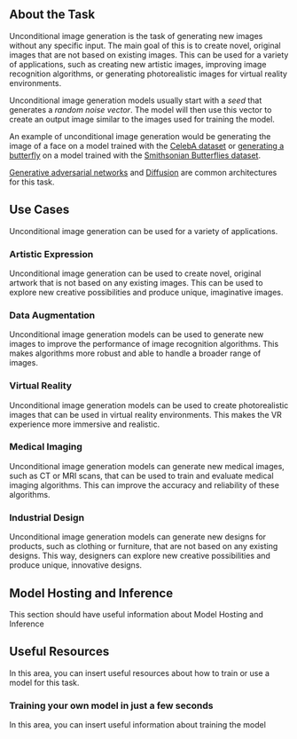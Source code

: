 ## About the Task

Unconditional image generation is the task of generating new images without any specific input. The main goal of this is to create novel, original images that are not based on existing images.
This can be used for a variety of applications, such as creating new artistic images, improving image recognition algorithms, or generating photorealistic images for virtual reality environments.

Unconditional image generation models usually start with a *seed* that generates a *random noise vector*. The model will then use this vector to create an output image similar to the images used for training the model.

An example of unconditional image generation would be generating the image of a face on a model trained with the [CelebA dataset](https://huggingface.co/datasets/huggan/CelebA-HQ) or [generating a butterfly](https://huggingface.co/spaces/huggan/butterfly-gan) on a model trained with the [Smithsonian Butterflies dataset](https://huggingface.co/datasets/ceyda/smithsonian_butterflies).

[Generative adversarial networks](https://en.wikipedia.org/wiki/Generative_adversarial_network) and [Diffusion](https://huggingface.co/docs/diffusers/index) are common architectures for this task.

## Use Cases

Unconditional image generation can be used for a variety of applications.

### Artistic Expression
Unconditional image generation can be used to create novel, original artwork that is not based on any existing images. This can be used to explore new creative possibilities and produce unique, imaginative images.

### Data Augmentation 
Unconditional image generation models can be used to generate new images to improve the performance of image recognition algorithms. This makes algorithms more robust and able to handle a broader range of images.

### Virtual Reality 
Unconditional image generation models can be used to create photorealistic images that can be used in virtual reality environments. This makes the VR experience more immersive and realistic.

### Medical Imaging 
Unconditional image generation models can generate new medical images, such as CT or MRI scans, that can be used to train and evaluate medical imaging algorithms. This can improve the accuracy and reliability of these algorithms.

### Industrial Design
Unconditional image generation models can generate new designs for products, such as clothing or furniture, that are not based on any existing designs. This way, designers can explore new creative possibilities and produce unique, innovative designs.

## Model Hosting and Inference

This section should have useful information about Model Hosting and Inference

## Useful Resources

In this area, you can insert useful resources about how to train or use a model for this task.

### Training your own model in just a few seconds

In this area, you can insert useful information about training the model
